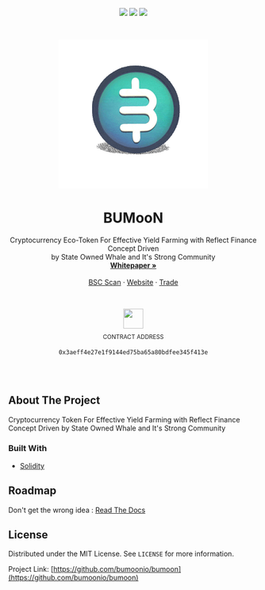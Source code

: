 <!-- PROJECT SHIELDS -->
<!--
*** I'm using markdown "reference style" links for readability.
*** Reference links are enclosed in brackets [ ] instead of parentheses ( ).
*** See the bottom of this document for the declaration of the reference variables
*** for contributors-url, forks-url, etc. This is an optional, concise syntax you may use.
*** https://www.markdownguide.org/basic-syntax/#reference-style-links
-->


[<p align="center"><img src="https://img.shields.io/badge/Telegram-2CA5E0?style=for-the-badge&logo=telegram&logoColor=white">](https://t.me/joinchat/KPcIo1MtMdY1ZDM1)
[<img src="https://img.shields.io/badge/Instagram-E4405F?style=for-the-badge&logo=instagram&logoColor=white">](https://www.instagram.com/bumoon.io/)
[<img src="https://img.shields.io/badge/Twitter-1DA1F2?style=for-the-badge&logo=twitter&logoColor=white"></p>](https://twitter.com/Bumoon_io)


<!-- PROJECT LOGO -->
<br />
<p align="center">
  <a href="https://github.com/bumoonio/Bumoon/tree/master">
    <img src="bumoon3d-2.gif" alt="Logo" width="300" height="300">
  </a>

  <h1 style="font-weight:bold" align="center">BUMooN</h1>

  <p align="center">
    Cryptocurrency Eco-Token For Effective Yield Farming with Reflect Finance Concept Driven <br> by State Owned Whale and It's Strong Community
    <br />
    <a href="https://bumoon.io/BUMooN%20Whitepaper.pdf"><strong>Whitepaper »</strong></a>
    <br />
    <br />
    <a href="https://bscscan.com/token/0x3aeff4e27e1f9144ed75ba65a80bdfee345f413e">BSC Scan</a>
    ·
    <a href="https://bumoon.io">Website</a>
    ·
    <a href="https://exchange.pancakeswap.finance/#/swap?outputCurrency=0x3aeff4e27e1f9144ed75ba65a80bdfee345f413e">Trade</a>
  </p>
</p>
<br>
  <p align="center">
  <img src="https://i.giphy.com/media/RikLXcJRKnxRWmEftx/giphy.gif" width="40" height="40" />
  <br>
  <sub>CONTRACT ADDRESS</sub><br>
  </p>
 
<!-- ABOUT THE PROJECT -->
<p align="center"><code>0x3aeff4e27e1f9144ed75ba65a80bdfee345f413e</code></p>

<br/><br/>
## About The Project


Cryptocurrency Token For Effective Yield Farming with Reflect Finance Concept Driven
by State Owned Whale and It's Strong Community


### Built With

* [Solidity](https://docs.soliditylang.org/en/v0.8.5/)



<!-- GETTING STARTED -->
<!-- ## Getting Started

To get a local copy up and running follow these simple steps. -->

<!-- ROADMAP -->
## Roadmap

Don't get the wrong idea : [Read The Docs](https://bumoon.io/BUMooN%20Whitepaper.pdf)



<!-- CONTRIBUTING -->
<!-- ## Contributing

Contributions are what make the open source community such an amazing place to be learn, inspire, and create. Any contributions you make are **greatly appreciated**.

1. Fork the Project
2. Create your Feature Branch (`git checkout -b feature/AmazingFeature`)
3. Commit your Changes (`git commit -m 'Add some AmazingFeature'`)
4. Push to the Branch (`git push origin feature/AmazingFeature`)
5. Open a Pull Request -->



<!-- LICENSE -->
## License

Distributed under the MIT License. See `LICENSE` for more information.




Project Link: [https://github.com/bumoonio/bumoon](https://github.com/bumoonio/bumoon)



<!-- ACKNOWLEDGEMENTS -->
<!-- ## Acknowledgements

* []()
* []()
* []() -->





<!-- MARKDOWN LINKS & IMAGES -->
<!-- https://www.markdownguide.org/basic-syntax/#reference-style-links -->
[contributors-shield]: https://img.shields.io/github/contributors/github_username/repo.svg?style=for-the-badge
[contributors-url]: https://github.com/github_username/repo/graphs/contributors
<!-- [forks-shield]: https://img.shields.io/github/forks/github_username/repo.svg?style=for-the-badge
[forks-url]: https://github.com/github_username/repo/network/members
[stars-shield]: https://img.shields.io/github/stars/github_username/repo.svg?style=for-the-badge
[stars-url]: https://github.com/github_username/repo/stargazers
[issues-shield]: https://img.shields.io/github/issues/github_username/repo.svg?style=for-the-badge
[issues-url]: https://github.com/github_username/repo/issues
[license-shield]: https://img.shields.io/github/license/github_username/repo.svg?style=for-the-badge
[license-url]: https://github.com/github_username/repo/blob/master/LICENSE.txt
[linkedin-shield]: https://img.shields.io/badge/-LinkedIn-black.svg?style=for-the-badge&logo=linkedin&colorB=555 -->
[linkedin-url]: https://linkedin.com/in/github_username
